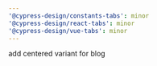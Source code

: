 ```yaml
---
'@cypress-design/constants-tabs': minor
'@cypress-design/react-tabs': minor
'@cypress-design/vue-tabs': minor
---
```


add centered variant for blog
